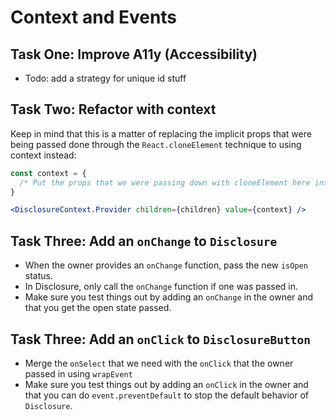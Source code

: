 # Context and Events

## Task One: Improve A11y (Accessibility)

- Todo: add a strategy for unique id stuff

## Task Two: Refactor with context

Keep in mind that this is a matter of replacing the implicit props that were being passed done through the `React.cloneElement` technique to using context instead:

```jsx
const context = {
  /* Put the props that we were passing down with cloneElement here instead */
}

<DisclosureContext.Provider children={children} value={context} />
```

## Task Three: Add an `onChange` to `Disclosure`

- When the owner provides an `onChange` function, pass the new `isOpen` status.
- In Disclosure, only call the `onChange` function if one was passed in.
- Make sure you test things out by adding an `onChange` in the owner and that you get the open state passed.

## Task Three: Add an `onClick` to `DisclosureButton`

- Merge the `onSelect` that we need with the `onClick` that the owner passed in using `wrapEvent`
- Make sure you test things out by adding an `onClick` in the owner and that you can do `event.preventDefault` to stop the default behavior of `Disclosure`.
